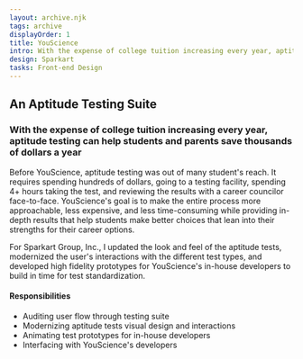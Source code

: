 ```yaml
---
layout: archive.njk
tags: archive
displayOrder: 1
title: YouScience
intro: With the expense of college tuition increasing every year, aptitude testing can help students and parents save thousands of dollars a year.
design: Sparkart
tasks: Front-end Design
---
```


## An Aptitude Testing Suite

### With the expense of college tuition increasing every year, aptitude testing can help students and parents save thousands of dollars a year

Before YouScience, aptitude testing was out of many student's reach. It requires spending hundreds of dollars, going to a testing facility, spending 4+ hours taking the test, and reviewing the results with a career councilor face-to-face. YouScience's goal is to make the entire process more approachable, less expensive, and less time-consuming while providing in-depth results that help students make better choices that lean into their strengths for their career options.

For Sparkart Group, Inc., I updated the look and feel of the aptitude tests, modernized the user's interactions with the different test types, and developed high fidelity prototypes for YouScience's in-house developers to build in time for test standardization.

#### Responsibilities

- Auditing user flow through testing suite
- Modernizing aptitude tests visual design and interactions
- Animating test prototypes for in-house developers
- Interfacing with YouScience's developers
